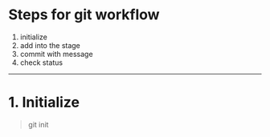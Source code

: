 # Steps for git workflow
1. initialize
2. add into the stage
3. commit with message
4. check status
---

# 1. Initialize
> git init